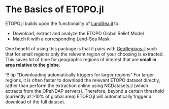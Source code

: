 # The Basics of ETOPO.jl

ETOPO.jl builds upon the functionality of [LandSea.jl](https://github.com/GeoRegionsEcosystem/LandSea.jl) to:

* Download, extract and analyze the ETOPO Global Relief Model
* Match it with a corresponding Land-Sea Mask

One benefit of using this package is that it pairs with [GeoRegions.jl](https://github.com/GeoRegionsEcosystem/GeoRegions.jl) such that for small regions only the relevant region of your choosing is extracted. This saves lot of time for geographic regions of interest that are **small in area relative to the globe**.

!!! tip "Downloading automatically triggers for larger regions"
    For larger regions, it is often faster to download the relevant ETOPO dataset directly, rather than perform the extraction online using NCDatasets.jl (which extracts from the OPeNDAP servers). Therefore, beyond a certain threshold (currently at >10% of global area) ETOPO.jl will automatically trigger a download of the full dataset.